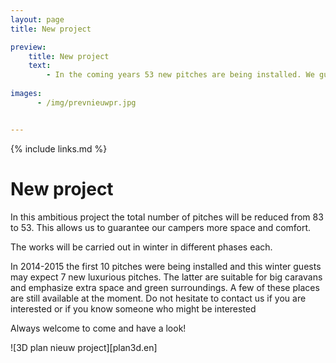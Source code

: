 ```yaml
---
layout: page
title: New project

preview:
    title: New project
    text: 
        - In the coming years 53 new pitches are being installed. We guarantee spacious and luxurious places with the maximum of comfort.
        
images:
      - /img/prevnieuwpr.jpg


---
```


{% include links.md %}

# New project

In this ambitious project the total number of pitches will be reduced from 83 to 53. This allows us to guarantee our campers more space and comfort.

The works will be carried out in winter in different phases each.

In 2014-2015 the first 10 pitches were being installed and this winter guests may expect 7 new luxurious pitches. The latter are suitable for big caravans and emphasize extra space and green surroundings. 
A few of these places are still available at the moment. Do not hesitate to contact us if you are interested or if you know someone who might be interested

Always welcome to come and have a look!

![3D plan nieuw project][plan3d.en]